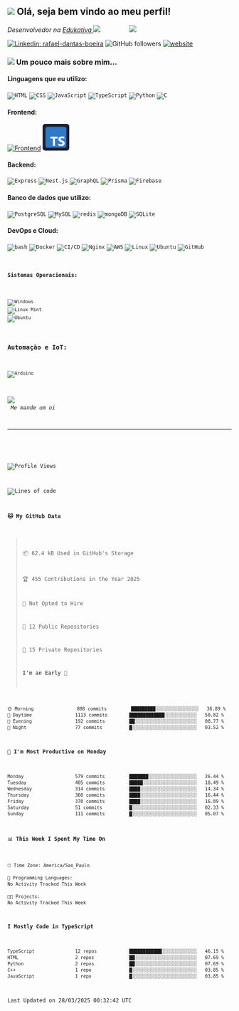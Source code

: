 <h2><img src="https://emojis.slackmojis.com/emojis/images/1531849430/4246/blob-sunglasses.gif?1531849430" width="30"/> Olá, seja bem vindo ao meu perfil!</h2>
<img align='right' src="https://media.giphy.com/media/M9gbBd9nbDrOTu1Mqx/giphy.gif" width="230">
<p><em>Desenvolvedor na <a href="https://edukativa.com.br">Edukativa
</a><img src="https://media.giphy.com/media/WUlplcMpOCEmTGBtBW/giphy.gif" width="30"> 
</em></p>

[![Linkedin: rafael-dantas-boeira](https://img.shields.io/badge/Rafael-blue?style=flat-square&logo=Linkedin&logoColor=white&link=https://www.linkedin.com/in/anmol-p-singh/)](https://www.linkedin.com/in/rafael-dantas-boeira/)
![GitHub followers](https://img.shields.io/github/followers/Danzokka?label=Follow&style=social)
[![website](https://img.shields.io/badge/Website-46a2f1.svg?&style=flat-square&logo=Google-Chrome&logoColor=white&link=https://danzokka.com/)](https://danzokka.com/)

### <img src="https://media.giphy.com/media/VgCDAzcKvsR6OM0uWg/giphy.gif" width="50"> Um pouco mais sobre mim...

#### Linguagens que eu utilizo:

<code><img width="50" src="https://raw.githubusercontent.com/marwin1991/profile-technology-icons/refs/heads/main/icons/html.png" alt="HTML" title="HTML"/></code> <code><img width="50" src="https://raw.githubusercontent.com/marwin1991/profile-technology-icons/refs/heads/main/icons/css.png" alt="CSS" title="CSS"/></code> <code><img width="50" src="https://raw.githubusercontent.com/marwin1991/profile-technology-icons/refs/heads/main/icons/javascript.png" alt="JavaScript" title="JavaScript"/></code> <code><img width="50" src="https://raw.githubusercontent.com/marwin1991/profile-technology-icons/refs/heads/main/icons/typescript.png" alt="TypeScript" title="TypeScript"/></code> <code><img width="50" src="https://raw.githubusercontent.com/marwin1991/profile-technology-icons/refs/heads/main/icons/python.png" alt="Python" title="Python"/></code> <code><img width="50" src="https://raw.githubusercontent.com/marwin1991/profile-technology-icons/refs/heads/main/icons/c.png" alt="C" title="C"/></code>



#### Frontend:

[![Frontend](https://skillicons.dev/icons?i=nodejs,next,react,tailwind,redux)](https://skillicons.dev)
<img alt="Typescript" height="60" width="60" src="https://github.com/gui-bus/TechIcons/blob/main/Dark/Typescript.svg">


#### Backend:

<code><img width="50" src="https://raw.githubusercontent.com/marwin1991/profile-technology-icons/refs/heads/main/icons/express.png" alt="Express" title="Express"/></code> <code><img width="50" src="https://raw.githubusercontent.com/marwin1991/profile-technology-icons/refs/heads/main/icons/nest_js.png" alt="Nest.js" title="Nest.js"/></code> <code><img width="50" src="https://raw.githubusercontent.com/marwin1991/profile-technology-icons/refs/heads/main/icons/graphql.png" alt="GraphQL" title="GraphQL"/></code> <code><img width="50" src="https://raw.githubusercontent.com/marwin1991/profile-technology-icons/refs/heads/main/icons/prisma.png" alt="Prisma" title="Prisma"/></code> <code><img width="50" src="https://raw.githubusercontent.com/marwin1991/profile-technology-icons/refs/heads/main/icons/firebase.png" alt="Firebase" title="Firebase"/></code>

#### Banco de dados que utilizo:

<code><img width="50" src="https://raw.githubusercontent.com/marwin1991/profile-technology-icons/refs/heads/main/icons/postgresql.png" alt="PostgreSQL" title="PostgreSQL"/></code> <code><img width="50" src="https://raw.githubusercontent.com/marwin1991/profile-technology-icons/refs/heads/main/icons/mysql.png" alt="MySQL" title="MySQL"/></code> <code><img width="50" src="https://raw.githubusercontent.com/marwin1991/profile-technology-icons/refs/heads/main/icons/redis.png" alt="redis" title="redis"/></code> <code><img width="50" src="https://raw.githubusercontent.com/marwin1991/profile-technology-icons/refs/heads/main/icons/mongodb.png" alt="mongoDB" title="mongoDB"/></code> <code><img width="50" src="https://raw.githubusercontent.com/marwin1991/profile-technology-icons/refs/heads/main/icons/sqlite.png" alt="SQLite" title="SQLite"/></code>

#### DevOps e Cloud:

<code><img width="50" src="https://raw.githubusercontent.com/marwin1991/profile-technology-icons/refs/heads/main/icons/bash.png" alt="bash" title="bash"/></code> <code><img width="50" src="https://raw.githubusercontent.com/marwin1991/profile-technology-icons/refs/heads/main/icons/docker.png" alt="Docker" title="Docker"/></code> <code><img width="50" src="https://raw.githubusercontent.com/marwin1991/profile-technology-icons/refs/heads/main/icons/ci_cd.png" alt="CI/CD" title="CI/CD"/></code> <code><img width="50" src="https://raw.githubusercontent.com/marwin1991/profile-technology-icons/refs/heads/main/icons/nginx.png" alt="Nginx" title="Nginx"/></code> <code><img width="50" src="https://raw.githubusercontent.com/marwin1991/profile-technology-icons/refs/heads/main/icons/aws.png" alt="AWS" title="AWS"/></code> <code><img width="50" src="https://raw.githubusercontent.com/marwin1991/profile-technology-icons/refs/heads/main/icons/linux.png" alt="Linux" title="Linux"/></code> <code><img width="50" src="https://raw.githubusercontent.com/marwin1991/profile-technology-icons/refs/heads/main/icons/ubuntu.png" alt="Ubuntu" title="Ubuntu"/></code> <code><img width="50" src="https://raw.githubusercontent.com/marwin1991/profile-technology-icons/refs/heads/main/icons/github.png" alt="GitHub" title="GitHub"/>

#### Sistemas Operacionais:

<code><img width="50" src="https://raw.githubusercontent.com/marwin1991/profile-technology-icons/refs/heads/main/icons/windows.png" alt="Windows" title="Windows"/></code> <code><img width="50" src="https://raw.githubusercontent.com/marwin1991/profile-technology-icons/refs/heads/main/icons/linux_mint.png" alt="Linux Mint" title="Linux Mint"/></code> <code><img width="50" src="https://raw.githubusercontent.com/marwin1991/profile-technology-icons/refs/heads/main/icons/ubuntu.png" alt="Ubuntu" title="Ubuntu"/></code>

### Automação e IoT:
<code><img width="50" src="https://raw.githubusercontent.com/marwin1991/profile-technology-icons/refs/heads/main/icons/arduino.png" alt="Arduino" title="Arduino"/></code>


<img src="https://media.giphy.com/media/LnQjpWaON8nhr21vNW/giphy.gif" width="60"> <em> Me mande um oi</em>

---

<!--START_SECTION:waka-->

![Profile Views](http://img.shields.io/badge/Profile%20Views-1-blue)

![Lines of code](https://img.shields.io/badge/From%20Hello%20World%20I%27ve%20Written-11.4%20million%20lines%20of%20code-blue)

**🐱 My GitHub Data**

> 📦 62.4 kB Used in GitHub's Storage
>
> 🏆 455 Contributions in the Year 2025
>
> 🚫 Not Opted to Hire
>
> 📜 12 Public Repositories
>
> 🔑 15 Private Repositories
>
> **I'm an Early 🐤**

```text
🌞 Morning                808 commits         █████████░░░░░░░░░░░░░░░░   36.89 %
🌆 Daytime                1113 commits        █████████████░░░░░░░░░░░░   50.82 %
🌃 Evening                192 commits         ██░░░░░░░░░░░░░░░░░░░░░░░   08.77 %
🌙 Night                  77 commits          █░░░░░░░░░░░░░░░░░░░░░░░░   03.52 %
```

📅 **I'm Most Productive on Monday**

```text
Monday                   579 commits         ███████░░░░░░░░░░░░░░░░░░   26.44 %
Tuesday                  405 commits         █████░░░░░░░░░░░░░░░░░░░░   18.49 %
Wednesday                314 commits         ████░░░░░░░░░░░░░░░░░░░░░   14.34 %
Thursday                 360 commits         ████░░░░░░░░░░░░░░░░░░░░░   16.44 %
Friday                   370 commits         ████░░░░░░░░░░░░░░░░░░░░░   16.89 %
Saturday                 51 commits          █░░░░░░░░░░░░░░░░░░░░░░░░   02.33 %
Sunday                   111 commits         █░░░░░░░░░░░░░░░░░░░░░░░░   05.07 %
```

📊 **This Week I Spent My Time On**

```text
🕑︎ Time Zone: America/Sao_Paulo

💬 Programming Languages:
No Activity Tracked This Week

🐱‍💻 Projects:
No Activity Tracked This Week
```

**I Mostly Code in TypeScript**

```text
TypeScript               12 repos            ████████████░░░░░░░░░░░░░   46.15 %
HTML                     2 repos             ██░░░░░░░░░░░░░░░░░░░░░░░   07.69 %
Python                   2 repos             ██░░░░░░░░░░░░░░░░░░░░░░░   07.69 %
C++                      1 repo              █░░░░░░░░░░░░░░░░░░░░░░░░   03.85 %
JavaScript               1 repo              █░░░░░░░░░░░░░░░░░░░░░░░░   03.85 %
```

Last Updated on 28/03/2025 00:32:42 UTC

<!--END_SECTION:waka-->
